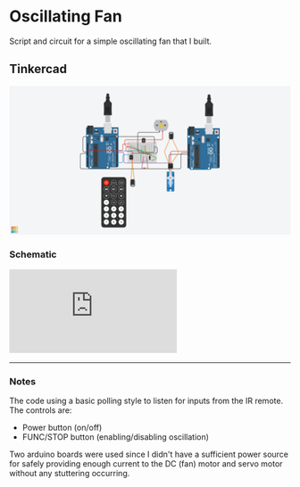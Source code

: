 # Oscillating Fan

Script and circuit for a simple oscillating fan that I built.

## Tinkercad
![Alt text](https://raw.githubusercontent.com/jpatel2005/OscillatingFan/refs/heads/main/circuit.png)

### Schematic

![PDF](https://github.com/jpatel2005/OscillatingFan/blob/main/schematic.pdf)

---

### Notes

The code using a basic polling style to listen for inputs from the IR remote. The controls are:
- Power button (on/off)
- FUNC/STOP button (enabling/disabling oscillation)

Two arduino boards were used since I didn't have a sufficient power source for safely providing enough current to the DC (fan) motor and servo motor without any stuttering occurring.
